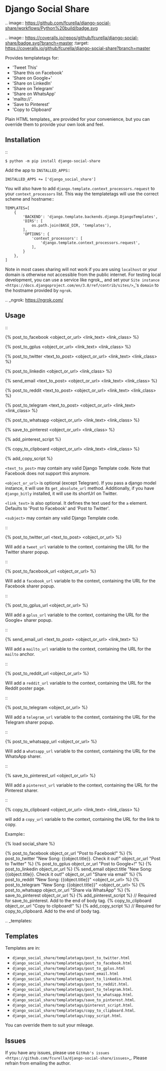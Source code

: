 Django Social Share
======================================

.. image:: https://github.com/fcurella/django-social-share/workflows/Python%20build/badge.svg

.. image:: https://coveralls.io/repos/github/fcurella/django-social-share/badge.svg?branch=master
    :target: https://coveralls.io/github/fcurella/django-social-share?branch=master

Provides templatetags for:

* 'Tweet This'
* 'Share this on Facebook'
* 'Share on Google+'
* 'Share on LinkedIn'
* 'Share on Telegram'
* 'Share on WhatsApp'
* 'mailto://'.
* 'Save to Pinterest'
* 'Copy to Clipboard'

Plain HTML templates_ are provided for your convenience, but you can override them to provide your own look and feel.

Installation
-------------

::

    $ python -m pip install django-social-share

Add the app to ``INSTALLED_APPS``::

    INSTALLED_APPS += ['django_social_share']

You will also have to add ``django.template.context_processors.request`` to your ``context_processors`` list. This way the templatetags will use the correct scheme and hostname::

    TEMPLATES=[
        {
            'BACKEND': 'django.template.backends.django.DjangoTemplates',
            'DIRS': [
                os.path.join(BASE_DIR, 'templates'),
            ],
            'OPTIONS': {
                'context_processors': [
                    'django.template.context_processors.request',
                ],
            }
        },
    ]
    
Note in most cases sharing will not work if you are using ``localhost`` or your domain is otherwise not accessible from the public internet. For testing local development, you can use a service like ngrok_, and set your `Site instance <https://docs.djangoproject.com/en/3.0/ref/contrib/sites/>`_'s ``domain`` to the hostname provided by ``ngrok``.

.. _ngrok: https://ngrok.com/

Usage
-----
::

  {% post_to_facebook <object_or_url> <link_text> <link_class> %}
  
  {% post_to_gplus <object_or_url> <link_text> <link_class> %}
  
  {% post_to_twitter <text_to_post> <object_or_url> <link_text> <link_class> %}
  
  {% post_to_linkedin <object_or_url> <link_class> %}
  
  {% send_email <subject> <text_to_post> <object_or_url> <link_text> <link_class> %}
  
  {% post_to_reddit <text_to_post> <object_or_url> <link_text> <link_class> %}

  {% post_to_telegram <text_to_post> <object_or_url> <link_text>  <link_class> %}

  {% post_to_whatsapp <object_or_url> <link_text> <link_class> %}

  {% save_to_pinterest <object_or_url>  <link_class> %}

  {% add_pinterest_script %}

  {% copy_to_clipboard <object_or_url> <link_text> <link_class> %}

  {% add_copy_script %}

``<text_to_post>`` may contain any valid Django Template code. Note that Facebook does not support this anymore.

``<object_or_url>`` is optional (except Telegram). If you pass a django model instance, it will use its ``get_absolute_url`` method. Additionally, if you have ``django_bitly`` installed, it will use its shortUrl on Twitter.

``<link_text>`` is also optional. It defines the text used for the ``a`` element. Defaults to 'Post to Facebook' and 'Post to Twitter'.

``<subject>`` may contain any valid Django Template code.

::

  {% post_to_twitter_url <text_to_post> <object_or_url> %}

Will add a ``tweet_url`` variable to the context, containing the URL for the Twitter sharer popup.

::

  {% post_to_facebook_url <object_or_url> %}

Will add a ``facebook_url`` variable to the context, containing the URL for the Facebook sharer popup.

::

  {% post_to_gplus_url <object_or_url> %}

Will add a ``gplus_url`` variable to the context, containing the URL for the Google+ sharer popup.

::

  {% send_email_url <subject> <text_to_post> <object_or_url> <link_text> %}

Will add a ``mailto_url`` variable to the context, containing the URL for the ``mailto`` anchor.

::

  {% post_to_reddit_url <text> <object_or_url> %}

Will add a ``reddit_url`` variable to the context, containing the URL for the Reddit poster page.

::

  {% post_to_telegram <text> <object_or_url> %}

Will add a ``telegram_url`` variable to the context, containing the URL for the Telegram sharer popup.

::

  {% post_to_whatsapp_url <object_or_url> %}

Will add a ``whatsapp_url`` variable to the context, containing the URL for the WhatsApp sharer.

::

  {% save_to_pinterest_url <object_or_url> %}

Will add a ``pinterest_url`` variable to the context, containing the URL for the Pinterest sharer.

::

  {% copy_to_clipboard <object_or_url> <link_text> <link_class> %}

will add a ``copy_url`` variable to the context, containing the URL for the link to copy.

Example::

  {% load social_share %}
  
  {% post_to_facebook object_or_url "Post to Facebook!" %}
  {% post_to_twitter "New Song: {{object.title}}. Check it out!" object_or_url "Post to Twitter" %}
  {% post_to_gplus object_or_url "Post to Google+!" %}
  {% post_to_linkedin object_or_url %}
  {% send_email object.title "New Song: {{object.title}}. Check it out!" object_or_url "Share via email" %}
  {% post_to_reddit "New Song: {{object.title}}" <object_or_url> %}
  {% post_to_telegram "New Song: {{object.title}}" <object_or_url> %}
  {% post_to_whatsapp object_or_url "Share via WhatsApp" %}
  {% save_to_pinterest object_or_url %}
  {% add_pinterest_script %} // Required for save_to_pinterest. Add to the end of body tag.
  {% copy_to_clipboard object_or_url "Copy to clipboard!" %}
  {% add_copy_script %} // Required for copy_to_clipboard. Add to the end of body tag.

.. _templates:

Templates
---------

Templates are in:

* ``django_social_share/templatetags/post_to_twitter.html``
* ``django_social_share/templatetags/post_to_facebook.html``
* ``django_social_share/templatetags/post_to_gplus.html``
* ``django_social_share/templatetags/send_email.html``
* ``django_social_share/templatetags/post_to_linkedin.html``
* ``django_social_share/templatetags/post_to_reddit.html``.
* ``django_social_share/templatetags/post_to_telegram.html``.
* ``django_social_share/templatetags/post_to_whatsapp.html``.
* ``django_social_share/templatetags/save_to_pinterest.html``.
* ``django_social_share/templatetags/pinterest_script.html``.
* ``django_social_share/templatetags/copy_to_clipboard.html``.
* ``django_social_share/templatetags/copy_script.html``.
  
You can override them to suit your mileage.

Issues
------

If you have any issues, please use `GitHub's issues <https://github.com/fcurella/django-social-share/issues>`_.
Please refrain from emailing the author.
